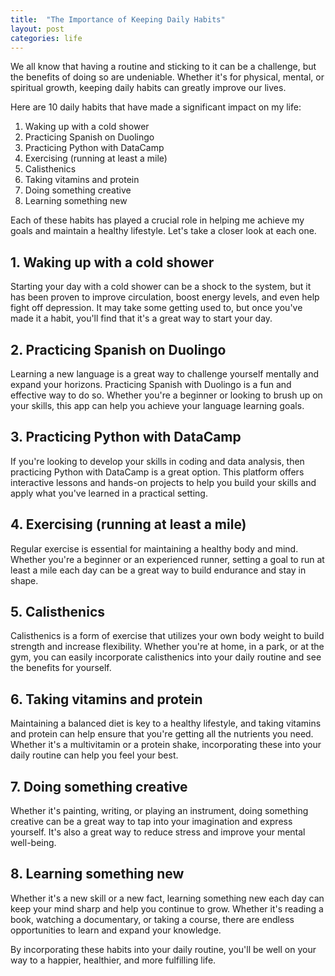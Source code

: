```yaml
---
title:  "The Importance of Keeping Daily Habits"
layout: post
categories: life
---
```


We all know that having a routine and sticking to it can be a challenge, but the benefits of doing so are undeniable. Whether it's for physical, mental, or spiritual growth, keeping daily habits can greatly improve our lives. 

Here are 10 daily habits that have made a significant impact on my life:

1. Waking up with a cold shower
2. Practicing Spanish on Duolingo
3. Practicing Python with DataCamp
4. Exercising (running at least a mile)
5. Calisthenics 
6. Taking vitamins and protein
7. Doing something creative
8. Learning something new

Each of these habits has played a crucial role in helping me achieve my goals and maintain a healthy lifestyle. Let's take a closer look at each one.

## 1. Waking up with a cold shower

Starting your day with a cold shower can be a shock to the system, but it has been proven to improve circulation, boost energy levels, and even help fight off depression. It may take some getting used to, but once you've made it a habit, you'll find that it's a great way to start your day.

## 2. Practicing Spanish on Duolingo

Learning a new language is a great way to challenge yourself mentally and expand your horizons. Practicing Spanish with Duolingo is a fun and effective way to do so. Whether you're a beginner or looking to brush up on your skills, this app can help you achieve your language learning goals.

## 3. Practicing Python with DataCamp

If you're looking to develop your skills in coding and data analysis, then practicing Python with DataCamp is a great option. This platform offers interactive lessons and hands-on projects to help you build your skills and apply what you've learned in a practical setting.

## 4. Exercising (running at least a mile)

Regular exercise is essential for maintaining a healthy body and mind. Whether you're a beginner or an experienced runner, setting a goal to run at least a mile each day can be a great way to build endurance and stay in shape.

## 5. Calisthenics

Calisthenics is a form of exercise that utilizes your own body weight to build strength and increase flexibility. Whether you're at home, in a park, or at the gym, you can easily incorporate calisthenics into your daily routine and see the benefits for yourself.

## 6. Taking vitamins and protein

Maintaining a balanced diet is key to a healthy lifestyle, and taking vitamins and protein can help ensure that you're getting all the nutrients you need. Whether it's a multivitamin or a protein shake, incorporating these into your daily routine can help you feel your best.

## 7. Doing something creative

Whether it's painting, writing, or playing an instrument, doing something creative can be a great way to tap into your imagination and express yourself. It's also a great way to reduce stress and improve your mental well-being.

## 8. Learning something new

Whether it's a new skill or a new fact, learning something new each day can keep your mind sharp and help you continue to grow. Whether it's reading a book, watching a documentary, or taking a course, there are endless opportunities to learn and expand your knowledge.

By incorporating these habits into your daily routine, you'll be well on your way to a happier, healthier, and more fulfilling life.
